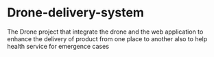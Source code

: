 # Drone-delivery-system
The Drone project that integrate the drone and the web application to enhance the delivery of  product from one place to another also to help health service for emergence cases
